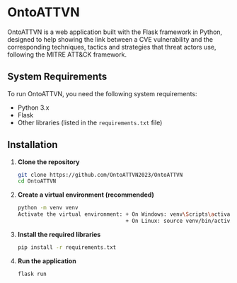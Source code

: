 # OntoATTVN

OntoATTVN is a web application built with the Flask framework in Python, designed to help showing the link between a CVE vulnerability and the corresponding techniques, tactics and strategies that threat actors use, following the MITRE ATT&CK framework.

## System Requirements

To run OntoATTVN, you need the following system requirements:

- Python 3.x
- Flask
- Other libraries (listed in the `requirements.txt` file)

## Installation

1. **Clone the repository**

   ```bash
   git clone https://github.com/OntoATTVN2023/OntoATTVN
   cd OntoATTVN

2. **Create a virtual environment (recommended)**

   ```bash    
   python -m venv venv
   Activate the virtual environment: + On Windows: venv\Scripts\activate
                                     + On Linux: source venv/bin/activate

3. **Install the required libraries**
   
   ```bash 
   pip install -r requirements.txt

4. **Run the application**

   ```bash 
   flask run


 
